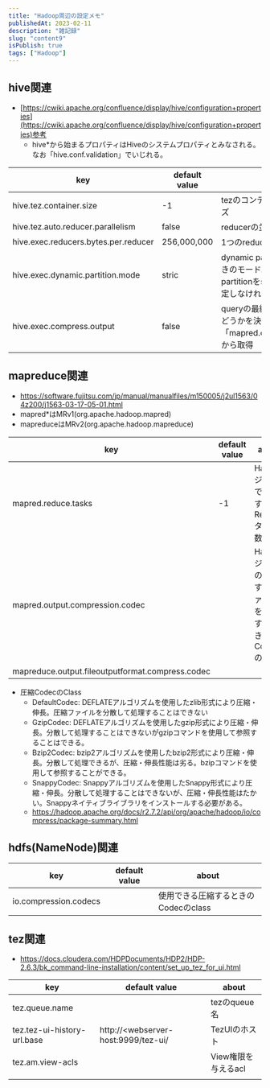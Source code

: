 ```yaml
---
title: "Hadoop周辺の設定メモ"
publishedAt: 2023-02-11
description: "雑記録"
slug: "content9"
isPublish: true
tags: ["Hadoop"]
---
```



## hive関連
- [https://cwiki.apache.org/confluence/display/hive/configuration+properties](https://cwiki.apache.org/confluence/display/hive/configuration+properties)参考
    - hive*から始まるプロパティはHiveのシステムプロパティとみなされる。なお「hive.conf.validation」でいじれる。

|key|default value|about|
|---|---|---|
|hive.tez.container.size|-1|tezのコンテナを使うメモリサイズ|
|hive.tez.auto.reducer.parallelism|false|reducerの並列有効化|
|hive.exec.reducers.bytes.per.reducer|256,000,000|1つのreducer辺りの処理サイズ|
|hive.exec.dynamic.partition.mode|stric|dynamic partitionを使用するときのモード。stricの場合partitionをselectで明示的に指定しなければいけない。|
|hive.exec.compress.output|false|queryの最終結果を圧縮するかどうかを決める。圧縮方式は「mapred.output.compress*」から取得|

## mapreduce関連
- https://software.fujitsu.com/jp/manual/manualfiles/m150005/j2ul1563/04z200/j1563-03-17-05-01.html
- mapred*はMRv1(org.apache.hadoop.mapred)
- mapreduceはMRv2(org.apache.hadoop.mapreduce)

|key|default value|about|
|---|---|---|
|mapred.reduce.tasks|-1|Hadoopジョブで使用するReduceタスク数|
|mapred.output.compression.codec||Hadoopジョブの主力するファイルを圧縮するときのCodecのClass|
|mapreduce.output.fileoutputformat.compress.codec|||

- 圧縮CodecのClass
    - DefaultCodec: DEFLATEアルゴリズムを使用したzlib形式により圧縮・伸長。圧縮ファイルを分散して処理することはできない
    - GzipCodec: DEFLATEアルゴリズムを使用したgzip形式により圧縮・伸長。分散して処理することはできないがgzipコマンドを使用して参照することはできる。
    - Bzip2Codec: bzip2アルゴリズムを使用したbzip2形式により圧縮・伸長。分散して処理できるが、圧縮・伸長性能は劣る。bzipコマンドを使用して参照することができる。
    - SnappyCodec: Snappyアルゴリズムを使用したSnappy形式により圧縮・伸長。分散して処理することはできないが、圧縮・伸長性能はたかい。Snappyネイティブライブラリをインストールする必要がある。
    - https://hadoop.apache.org/docs/r2.7.2/api/org/apache/hadoop/io/compress/package-summary.html

## hdfs(NameNode)関連

|key|default value|about|
|---|---|---|
|io.compression.codecs||使用できる圧縮するときのCodecのclass|

## tez関連
- https://docs.cloudera.com/HDPDocuments/HDP2/HDP-2.6.3/bk_command-line-installation/content/set_up_tez_for_ui.html

|key|default value|about|
|---|---|---|
|tez.queue.name||tezのqueue名|
|tez.tez-ui-history-url.base|http://<webserver-host:9999/tez-ui/|TezUIのホスト|
|tez.am.view-acls||View権限を与えるacl|
|||

